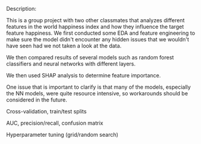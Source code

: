 Description:

This is a group project with two other classmates that analyzes different features in the world happiness index and how they influence the target feature happiness. 
We first conducted some EDA and feature engineering to make sure the model didn't encounter any hidden issues that we wouldn't have seen had we not taken a look at the data.

We then compared results of several models such as random forest classifiers and neural networks with different layers. 

We then used SHAP analysis to determine feature importance. 

One issue that is important to clarify is that many of the models, especially the NN models, were quite resource intensive, so workarounds should be considered in the future.

Cross-validation, train/test splits

AUC, precision/recall, confusion matrix

Hyperparameter tuning (grid/random search)
